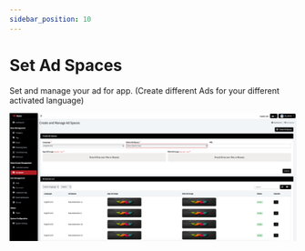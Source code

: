 ```yaml
---
sidebar_position: 10
---
```


# Set Ad Spaces

Set and manage your ad for app. (Create different Ads for your different activated language)

![Ad Spaces](/images/panel/ad_spaces.png)

